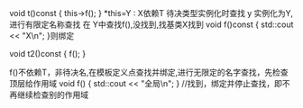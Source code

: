 void t()const {
        this->f();
    } 
    *this=Y : X<T>依赖T 待决类型实例化时查找
   y 实例化为Y<void>,进行有限定名称查找
   	在 Y<void>中查找f(),没找到,找基类X<void>找到 
   		void f()const { 
        std::cout << "X\n"; 
    }则绑定
    	
void t2()const {
       f();
    }

   f()不依赖T，非待决名,在模板定义点查找并绑定,进行无限定的名字查找，先检查顶层给作用域
   void f() { std::cout << "全局\n"; } //找到，绑定并停止查找，即不再继续检查别的作用域

